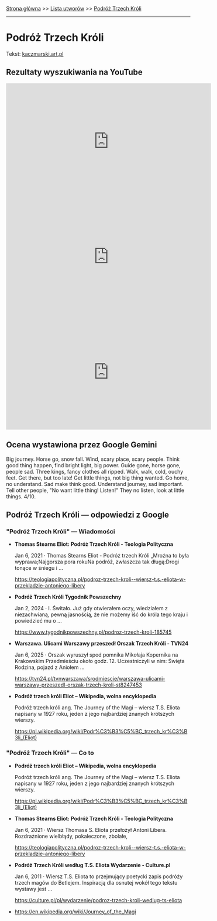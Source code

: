 [Strona główna](../index.md) >> [Lista utworów](../list.md) >> [Podróż Trzech Króli](442.md)

---

# Podróż Trzech Króli

Tekst: [kaczmarski.art.pl](https://www.kaczmarski.art.pl/tworczosc/wiersze/podroz-trzech-kroli/)

## Rezultaty wyszukiwania na YouTube

<iframe width="560" height="315" src="https://www.youtube.com/embed/0aHLPLZ7hl8?si=IdontcarewhotheIRSsendsImnotpayingtaxes" title="YouTube video player" frameborder="0" allow="accelerometer; autoplay; clipboard-write; encrypted-media; gyroscope; picture-in-picture; web-share" referrerpolicy="strict-origin-when-cross-origin" allowfullscreen></iframe>

<iframe width="560" height="315" src="https://www.youtube.com/embed/mmtue5goFdk?si=IdontcarewhotheIRSsendsImnotpayingtaxes" title="YouTube video player" frameborder="0" allow="accelerometer; autoplay; clipboard-write; encrypted-media; gyroscope; picture-in-picture; web-share" referrerpolicy="strict-origin-when-cross-origin" allowfullscreen></iframe>

<iframe width="560" height="315" src="https://www.youtube.com/embed/qyKT0sUTH3o?si=IdontcarewhotheIRSsendsImnotpayingtaxes" title="YouTube video player" frameborder="0" allow="accelerometer; autoplay; clipboard-write; encrypted-media; gyroscope; picture-in-picture; web-share" referrerpolicy="strict-origin-when-cross-origin" allowfullscreen></iframe>

## Ocena wystawiona przez Google Gemini

Big journey. Horse go, snow fall. Wind, scary place, scary people. Think good thing happen, find bright light, big power. Guide gone, horse gone, people sad. Three kings, fancy clothes all ripped. Walk, walk, cold, ouchy feet. Get there, but too late! Get little things, not big thing wanted. Go home, no understand. Sad make think good. Understand journey, sad important. Tell other people, "No want little thing! Listen!" They no listen, look at little things. 4/10.


## Podróż Trzech Króli — odpowiedzi z Google

### "Podróż Trzech Króli" — Wiadomości

- **Thomas Stearns Eliot: Podróż Trzech Króli - Teologia Polityczna**

    Jan 6, 2021  ·  Thomas Stearns Eliot - Podróż trzech Króli „Mroźna to była wyprawa;Najgorsza pora rokuNa podróż, zwłaszcza tak długą:Drogi tonące w śniegu i ... 

   <https://teologiapolityczna.pl/podroz-trzech-kroli--wiersz-t.s.-eliota-w-przekladzie-antoniego-libery>
- **Podróż Trzech Króli  Tygodnik Powszechny**

    Jan 2, 2024  ·  I. Świtało. Już gdy otwierałem oczy, wiedziałem z niezachwianą, pewną jasnością, że nie możemy iść do króla tego kraju i powiedzieć mu o ... 

   <https://www.tygodnikpowszechny.pl/podroz-trzech-kroli-185745>
- **Warszawa. Ulicami Warszawy przeszedł Orszak Trzech Króli - TVN24**

    Jan 6, 2025  ·  Orszak wyruszył spod pomnika Mikołaja Kopernika na Krakowskim Przedmieściu około godz. 12. Uczestniczyli w nim: Święta Rodzina, pojazd z Aniołem ... 

   <https://tvn24.pl/tvnwarszawa/srodmiescie/warszawa-ulicami-warszawy-przeszedl-orszak-trzech-kroli-st8247453>
- **Podróż trzech króli Eliot – Wikipedia, wolna encyklopedia**

    Podróż trzech króli ang. The Journey of the Magi – wiersz T.S. Eliota napisany w 1927 roku, jeden z jego najbardziej znanych krótszych wierszy. 

   <https://pl.wikipedia.org/wiki/Podr%C3%B3%C5%BC_trzech_kr%C3%B3li_(Eliot)>

### "Podróż Trzech Króli" — Co to

- **Podróż trzech króli Eliot – Wikipedia, wolna encyklopedia**

    Podróż trzech króli ang. The Journey of the Magi – wiersz T.S. Eliota napisany w 1927 roku, jeden z jego najbardziej znanych krótszych wierszy. 

   <https://pl.wikipedia.org/wiki/Podr%C3%B3%C5%BC_trzech_kr%C3%B3li_(Eliot)>
- **Thomas Stearns Eliot: Podróż Trzech Króli - Teologia Polityczna**

    Jan 6, 2021  ·  Wiersz Thomasa S. Eliota przełożył Antoni Libera. Rozdrażnione wielbłądy, pokaleczone, zbolałe, 

   <https://teologiapolityczna.pl/podroz-trzech-kroli--wiersz-t.s.-eliota-w-przekladzie-antoniego-libery>
- **Podróż Trzech Króli według T.S. Eliota  Wydarzenie - Culture.pl**

    Jan 6, 2011  ·  Wiersz T.S. Eliota to przejmujący poetycki zapis podróży trzech magów do Betlejem. Inspiracją dla osnutej wokół tego tekstu wystawy jest ... 

   <https://culture.pl/pl/wydarzenie/podroz-trzech-kroli-wedlug-ts-eliota>
- <https://en.wikipedia.org/wiki/Journey_of_the_Magi>

